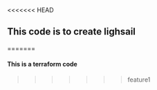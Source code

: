 <<<<<<< HEAD
## This code is to create lighsail
=======
#### This is a terraform code
>>>>>>> feature1
